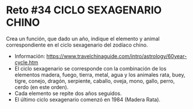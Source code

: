 # Reto #34 CICLO SEXAGENARIO CHINO

Crea un función, que dado un año, indique el elemento y animal correspondiente en el ciclo sexagenario del zodíaco chino.

* Información: <https://www.travelchinaguide.com/intro/astrology/60year-cycle.htm>
* El ciclo sexagenario se corresponde con la combinación de los elementos madera, fuego, tierra, metal, agua y los animales rata, buey, tigre, conejo, dragón, serpiente, caballo, oveja, mono, gallo, perro, cerdo (en este orden).
* Cada elemento se repite dos años seguidos.
* El último ciclo sexagenario comenzó en 1984 (Madera Rata).
